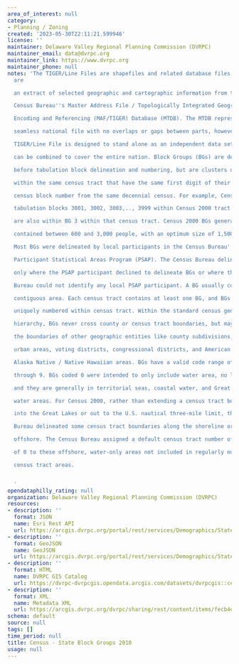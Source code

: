 ```yaml
---
area_of_interest: null
category:
- Planning / Zoning
created: '2023-05-30T22:11:21.599946'
license: ''
maintainer: Delaware Valley Regional Planning Commission (DVRPC)
maintainer_email: data@dvrpc.org
maintainer_link: https://www.dvrpc.org
maintainer_phone: null
notes: 'The TIGER/Line Files are shapefiles and related database files (.dbf) that
  are

  an extract of selected geographic and cartographic information from the U.S.

  Census Bureau''s Master Address File / Topologically Integrated Geographic

  Encoding and Referencing (MAF/TIGER) Database (MTDB). The MTDB represents a

  seamless national file with no overlaps or gaps between parts, however, each

  TIGER/Line File is designed to stand alone as an independent data set, or they

  can be combined to cover the entire nation. Block Groups (BGs) are defined

  before tabulation block delineation and numbering, but are clusters of blocks

  within the same census tract that have the same first digit of their 4-digit

  census block number from the same decennial census. For example, Census 2000

  tabulation blocks 3001, 3002, 3003,.., 3999 within Census 2000 tract 1210.02

  are also within BG 3 within that census tract. Census 2000 BGs generally

  contained between 600 and 3,000 people, with an optimum size of 1,500 people.

  Most BGs were delineated by local participants in the Census Bureau''s

  Participant Statistical Areas Program (PSAP). The Census Bureau delineated BGs

  only where the PSAP participant declined to delineate BGs or where the Census

  Bureau could not identify any local PSAP participant. A BG usually covers a

  contiguous area. Each census tract contains at least one BG, and BGs are

  uniquely numbered within census tract. Within the standard census geographic

  hierarchy, BGs never cross county or census tract boundaries, but may cross

  the boundaries of other geographic entities like county subdivisions, places,

  urban areas, voting districts, congressional districts, and American Indian /

  Alaska Native / Native Hawaiian areas. BGs have a valid code range of 0

  through 9. BGs coded 0 were intended to only include water area, no land area,

  and they are generally in territorial seas, coastal water, and Great Lakes

  water areas. For Census 2000, rather than extending a census tract boundary

  into the Great Lakes or out to the U.S. nautical three-mile limit, the Census

  Bureau delineated some census tract boundaries along the shoreline or just

  offshore. The Census Bureau assigned a default census tract number of 0 and BG

  of 0 to these offshore, water-only areas not included in regularly numbered

  census tract areas.


  '
opendataphilly_rating: null
organization: Delaware Valley Regional Planning Commission (DVRPC)
resources:
- description: ''
  format: JSON
  name: Esri Rest API
  url: https://arcgis.dvrpc.org/portal/rest/services/Demographics/StateBlockGroups_2010/FeatureServer/0
- description: ''
  format: GeoJSON
  name: GeoJSON
  url: https://arcgis.dvrpc.org/portal/rest/services/Demographics/StateBlockGroups_2010/FeatureServer/0/query?where=1=1&outsr=4326&outfields=*&f=geojson
- description: ''
  format: HTML
  name: DVRPC GIS Catalog
  url: https://dvrpc-dvrpcgis.opendata.arcgis.com/datasets/dvrpcgis::census-state-block-groups-2010
- description: ''
  format: XML
  name: Metadata XML
  url: https://arcgis.dvrpc.org/dvrpc/sharing/rest/content/items/fecb4e0b92874130a51f640e1bc3a604/info/metadata/metadata.xml?format=default
schema: default
source: null
tags: []
time_period: null
title: Census - State Block Groups 2010
usage: null
---
```

